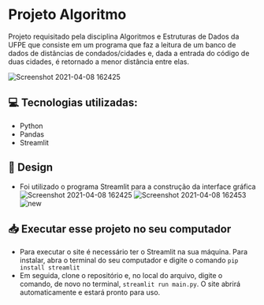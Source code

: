 # Projeto Algoritmo
  Projeto requisitado pela disciplina Algoritmos e Estruturas de Dados da UFPE que consiste em um programa que faz a leitura de um banco de dados de distâncias de condados/cidades
  e, dada a entrada do código de duas cidades, é retornado a menor distância entre elas.
  
![Screenshot 2021-04-08 162425](https://user-images.githubusercontent.com/70080558/114085076-458ff000-9887-11eb-8aa1-14b2630862a1.png)

## 💻 Tecnologias utilizadas:
* Python
* Pandas
* Streamlit


## 🎨 Design
* Foi utilizado o programa Streamlit para a construção da interface gráfica
![Screenshot 2021-04-08 162425](https://user-images.githubusercontent.com/70080558/114085076-458ff000-9887-11eb-8aa1-14b2630862a1.png)
![Screenshot 2021-04-08 162453](https://user-images.githubusercontent.com/70080558/114085099-4c1e6780-9887-11eb-9c57-cbdde714fbde.png)
![new](https://user-images.githubusercontent.com/70080558/114313983-3602e800-9acf-11eb-886c-f35326116800.png)


## 📥 Executar esse projeto no seu computador

- Para executar o site é necessário ter o Streamlit na sua máquina. Para instalar, abra o terminal do seu computador e digite o comando `pip install streamlit`
- Em seguida, clone o repositório e, no local do arquivo, digite o comando, de novo no terminal,  `streamlit run main.py`. O site abrirá automaticamente e estará
pronto para uso.
